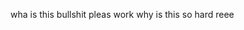 <!DOCTYPE html>
<html lang="en">
 <head>
	<title>Nadri</title>
	<meta charset="utf-8">
 	<meta name="viewport" content="width=device-width, initial-scale=1">
	<link href="https://cdn.jsdelivr.net/npm/bootstrap@5.1.3/dist/css/bootstrap.min.css" rel="stylesheet">
 	<script src="https://cdn.jsdelivr.net/npm/bootstrap@5.1.3/dist/js/bootstrap.bundle.min.js"></script>
  </head>
  <body>
    <p>wha is this bullshit pleas work why is this so hard reee</p>
  </body>
  </html>
